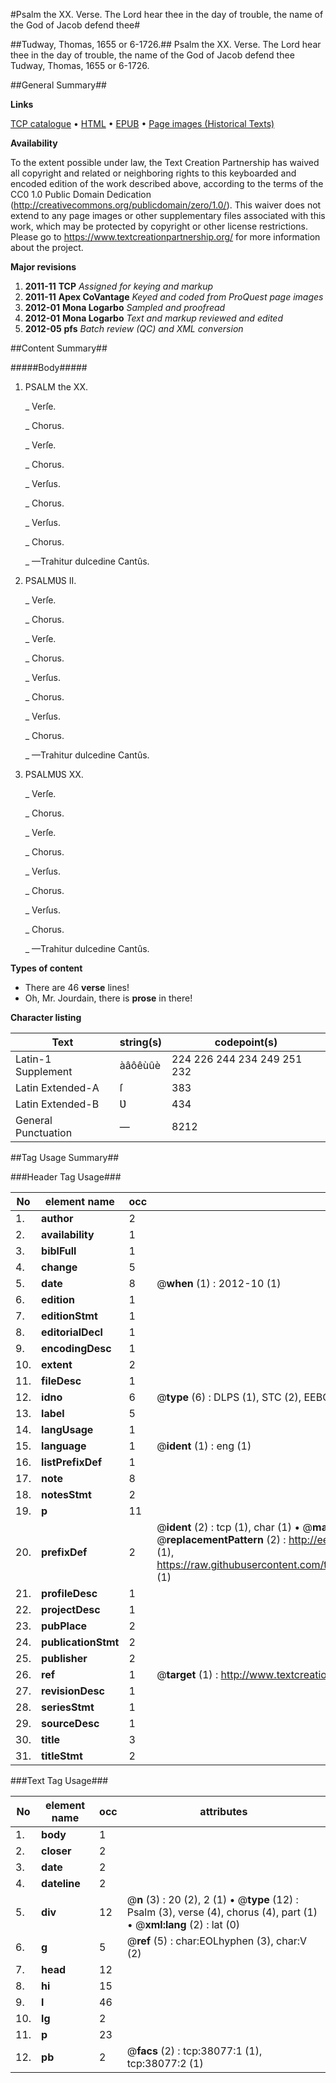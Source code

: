#Psalm the XX. Verse. The Lord hear thee in the day of trouble, the name of the God of Jacob defend thee#

##Tudway, Thomas, 1655 or 6-1726.##
Psalm the XX. Verse. The Lord hear thee in the day of trouble, the name of the God of Jacob defend thee
Tudway, Thomas, 1655 or 6-1726.

##General Summary##

**Links**

[TCP catalogue](http://www.ota.ox.ac.uk/tcp/)  • 
[HTML](http://tei.it.ox.ac.uk/tcp/Texts-HTML/free/A63/A63829.html)  • 
[EPUB](http://tei.it.ox.ac.uk/tcp/Texts-EPUB/free/A63/A63829.epub) • 
[Page images (Historical Texts)](https://historicaltexts.jisc.ac.uk/eebo-99833599e)

**Availability**

To the extent possible under law, the Text Creation Partnership has waived all copyright and related or neighboring rights to this keyboarded and encoded edition of the work described above, according to the terms of the CC0 1.0 Public Domain Dedication (http://creativecommons.org/publicdomain/zero/1.0/). This waiver does not extend to any page images or other supplementary files associated with this work, which may be protected by copyright or other license restrictions. Please go to https://www.textcreationpartnership.org/ for more information about the project.

**Major revisions**

1. __2011-11__ __TCP__ *Assigned for keying and markup*
1. __2011-11__ __Apex CoVantage__ *Keyed and coded from ProQuest page images*
1. __2012-01__ __Mona Logarbo__ *Sampled and proofread*
1. __2012-01__ __Mona Logarbo__ *Text and markup reviewed and edited*
1. __2012-05__ __pfs__ *Batch review (QC) and XML conversion*

##Content Summary##

#####Body#####

1. PSALM the XX.

    _ Verſe.

    _ Chorus.

    _ Verſe.

    _ Chorus.

    _ Verſus.

    _ Chorus.

    _ Verſus.

    _ Chorus.

    _ —Trahitur dulcedine Cantûs.

1. PSALMƲS II.

    _ Verſe.

    _ Chorus.

    _ Verſe.

    _ Chorus.

    _ Verſus.

    _ Chorus.

    _ Verſus.

    _ Chorus.

    _ —Trahitur dulcedine Cantûs.

1. PSALMƲS XX.

    _ Verſe.

    _ Chorus.

    _ Verſe.

    _ Chorus.

    _ Verſus.

    _ Chorus.

    _ Verſus.

    _ Chorus.

    _ —Trahitur dulcedine Cantûs.

**Types of content**

  * There are 46 **verse** lines!
  * Oh, Mr. Jourdain, there is **prose** in there!

**Character listing**


|Text|string(s)|codepoint(s)|
|---|---|---|
|Latin-1 Supplement|àâôêùûè|224 226 244 234 249 251 232|
|Latin Extended-A|ſ|383|
|Latin Extended-B|Ʋ|434|
|General Punctuation|—|8212|

##Tag Usage Summary##

###Header Tag Usage###

|No|element name|occ|attributes|
|---|---|---|---|
|1.|__author__|2||
|2.|__availability__|1||
|3.|__biblFull__|1||
|4.|__change__|5||
|5.|__date__|8| @__when__ (1) : 2012-10 (1)|
|6.|__edition__|1||
|7.|__editionStmt__|1||
|8.|__editorialDecl__|1||
|9.|__encodingDesc__|1||
|10.|__extent__|2||
|11.|__fileDesc__|1||
|12.|__idno__|6| @__type__ (6) : DLPS (1), STC (2), EEBO-CITATION (1), PROQUEST (1), VID (1)|
|13.|__label__|5||
|14.|__langUsage__|1||
|15.|__language__|1| @__ident__ (1) : eng (1)|
|16.|__listPrefixDef__|1||
|17.|__note__|8||
|18.|__notesStmt__|2||
|19.|__p__|11||
|20.|__prefixDef__|2| @__ident__ (2) : tcp (1), char (1)  •  @__matchPattern__ (2) : ([0-9\-]+):([0-9IVX]+) (1), (.+) (1)  •  @__replacementPattern__ (2) : http://eebo.chadwyck.com/downloadtiff?vid=$1&page=$2 (1), https://raw.githubusercontent.com/textcreationpartnership/Texts/master/tcpchars.xml#$1 (1)|
|21.|__profileDesc__|1||
|22.|__projectDesc__|1||
|23.|__pubPlace__|2||
|24.|__publicationStmt__|2||
|25.|__publisher__|2||
|26.|__ref__|1| @__target__ (1) : http://www.textcreationpartnership.org/docs/. (1)|
|27.|__revisionDesc__|1||
|28.|__seriesStmt__|1||
|29.|__sourceDesc__|1||
|30.|__title__|3||
|31.|__titleStmt__|2||


###Text Tag Usage###

|No|element name|occ|attributes|
|---|---|---|---|
|1.|__body__|1||
|2.|__closer__|2||
|3.|__date__|2||
|4.|__dateline__|2||
|5.|__div__|12| @__n__ (3) : 20 (2), 2 (1)  •  @__type__ (12) : Psalm (3), verse (4), chorus (4), part (1)  •  @__xml:lang__ (2) : lat (0)|
|6.|__g__|5| @__ref__ (5) : char:EOLhyphen (3), char:V (2)|
|7.|__head__|12||
|8.|__hi__|15||
|9.|__l__|46||
|10.|__lg__|2||
|11.|__p__|23||
|12.|__pb__|2| @__facs__ (2) : tcp:38077:1 (1), tcp:38077:2 (1)|

